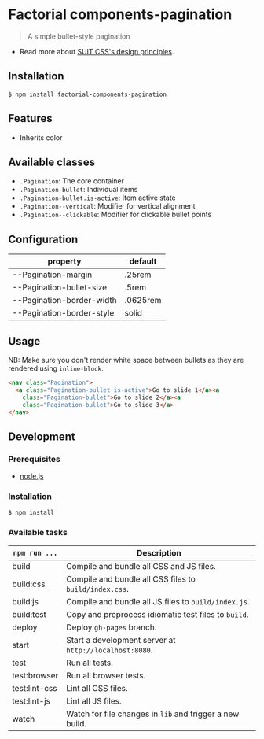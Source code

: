 # Factorial components-pagination

> A simple bullet-style pagination

* Read more about [SUIT CSS's design principles](https://github.com/suitcss/suit/).

## Installation 

    $ npm install factorial-components-pagination

## Features

* Inherits color

## Available classes

* `.Pagination`: The core container
* `.Pagination-bullet`: Individual items
* `.Pagination-bullet.is-active`: Item active state 
* `.Pagination--vertical`: Modifier for vertical alignment
* `.Pagination--clickable`: Modifier for clickable bullet points

## Configuration

property | default
---|---
--Pagination-margin | .25rem
--Pagination-bullet-size | .5rem
--Pagination-border-width | .0625rem
--Pagination-border-style | solid

## Usage

NB: Make sure you don't render white space between bullets as they are rendered 
using `inline-block`.

``` html
<nav class="Pagination">
  <a class="Pagination-bullet is-active">Go to slide 1</a><a
    class="Pagination-bullet">Go to slide 2</a><a
    class="Pagination-bullet">Go to slide 3</a>
</nav>
```

## Development

### Prerequisites

* [node.js](https://nodejs.org/en/)

### Installation

    $ npm install

### Available tasks
 
`npm run ...` | Description
---|---
build | Compile and bundle all CSS and JS files.
build:css | Compile and bundle all CSS files to `build/index.css`.
build:js | Compile and bundle all JS files to `build/index.js`.
build:test | Copy and preprocess idiomatic test files to `build`.
deploy | Deploy `gh-pages` branch.
start | Start a development server at `http://localhost:8080`.
test | Run all tests. 
test:browser | Run all browser tests.
test:lint-css | Lint all CSS files.
test:lint-js | Lint all JS files.
watch | Watch for file changes in `lib` and trigger a new build.
